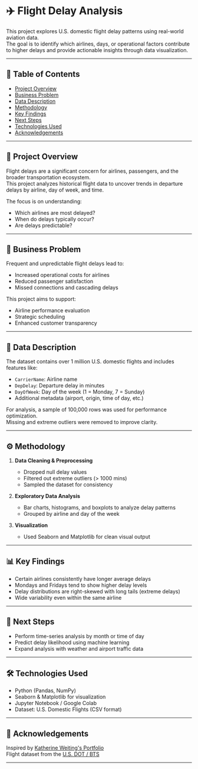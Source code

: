 # ✈️ Flight Delay Analysis

This project explores U.S. domestic flight delay patterns using real-world aviation data.  
The goal is to identify which airlines, days, or operational factors contribute to higher delays and provide actionable insights through data visualization.

---

## 📑 Table of Contents
- [Project Overview](#project-overview)
- [Business Problem](#business-problem)
- [Data Description](#data-description)
- [Methodology](#methodology)
- [Key Findings](#key-findings)
- [Next Steps](#next-steps)
- [Technologies Used](#technologies-used)
- [Acknowledgements](#acknowledgements)

---

## 📌 Project Overview

Flight delays are a significant concern for airlines, passengers, and the broader transportation ecosystem.  
This project analyzes historical flight data to uncover trends in departure delays by airline, day of week, and time.

The focus is on understanding:
- Which airlines are most delayed?
- When do delays typically occur?
- Are delays predictable?

---

## 🧩 Business Problem

Frequent and unpredictable flight delays lead to:
- Increased operational costs for airlines
- Reduced passenger satisfaction
- Missed connections and cascading delays

This project aims to support:
- Airline performance evaluation
- Strategic scheduling
- Enhanced customer transparency

---

## 🧾 Data Description

The dataset contains over 1 million U.S. domestic flights and includes features like:
- `CarrierName`: Airline name
- `DepDelay`: Departure delay in minutes
- `DayOfWeek`: Day of the week (1 = Monday, 7 = Sunday)
- Additional metadata (airport, origin, time of day, etc.)

For analysis, a sample of 100,000 rows was used for performance optimization.  
Missing and extreme outliers were removed to improve clarity.

---

## ⚙️ Methodology

1. **Data Cleaning & Preprocessing**
   - Dropped null delay values
   - Filtered out extreme outliers (> 1000 mins)
   - Sampled the dataset for consistency

2. **Exploratory Data Analysis**
   - Bar charts, histograms, and boxplots to analyze delay patterns
   - Grouped by airline and day of the week

3. **Visualization**
   - Used Seaborn and Matplotlib for clean visual output

---

## 📊 Key Findings

- Certain airlines consistently have longer average delays
- Mondays and Fridays tend to show higher delay levels
- Delay distributions are right-skewed with long tails (extreme delays)
- Wide variability even within the same airline

---

## 🔮 Next Steps

- Perform time-series analysis by month or time of day
- Predict delay likelihood using machine learning
- Expand analysis with weather and airport traffic data

---

## 🛠 Technologies Used

- Python (Pandas, NumPy)
- Seaborn & Matplotlib for visualization
- Jupyter Notebook / Google Colab
- Dataset: U.S. Domestic Flights (CSV format)

---

## 🙏 Acknowledgements

Inspired by [Katherine Weiting's Portfolio](https://github.com/Katherineweiting)  
Flight dataset from the [U.S. DOT / BTS](https://www.transtats.bts.gov/)

---

